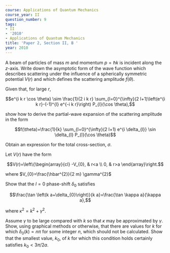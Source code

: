 ```yaml
---
course: Applications of Quantum Mechanics
course_year: II
question_number: 9
tags:
- II
- '2010'
- Applications of Quantum Mechanics
title: 'Paper 2, Section II, B '
year: 2010
---
```




A beam of particles of mass $m$ and momentum $p=\hbar k$ is incident along the $z$-axis. Write down the asymptotic form of the wave function which describes scattering under the influence of a spherically symmetric potential $V(r)$ and which defines the scattering amplitude $f(\theta)$.

Given that, for large $r$,

$$e^{i k r \cos \theta} \sim \frac{1}{2 i k r} \sum_{l=0}^{\infty}(2 l+1)\left(e^{i k r}-(-1)^{l} e^{-i k r}\right) P_{l}(\cos \theta),$$

show how to derive the partial-wave expansion of the scattering amplitude in the form

$$f(\theta)=\frac{1}{k} \sum_{l=0}^{\infty}(2 l+1) e^{i \delta_{l}} \sin \delta_{l} P_{l}(\cos \theta)$$

Obtain an expression for the total cross-section, $\sigma$.

Let $V(r)$ have the form

$$V(r)=\left\{\begin{array}{cl}
-V_{0}, & r<a \\
0, & r>a
\end{array}\right.$$

where $V_{0}=\frac{\hbar^{2}}{2 m} \gamma^{2}$

Show that the $l=0$ phase-shift $\delta_{0}$ satisfies

$$\frac{\tan \left(k a+\delta_{0}\right)}{k a}=\frac{\tan \kappa a}{\kappa a},$$

where $\kappa^{2}=k^{2}+\gamma^{2}$.

Assume $\gamma$ to be large compared with $k$ so that $\kappa$ may be approximated by $\gamma$. Show, using graphical methods or otherwise, that there are values for $k$ for which $\delta_{0}(k)=n \pi$ for some integer $n$, which should not be calculated. Show that the smallest value, $k_{0}$, of $k$ for which this condition holds certainly satisfies $k_{0}<3 \pi / 2 a$.